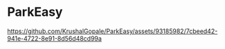 # ParkEasy


https://github.com/KrushalGopale/ParkEasy/assets/93185982/7cbeed42-941e-4722-8e91-8d56d48cd99a

